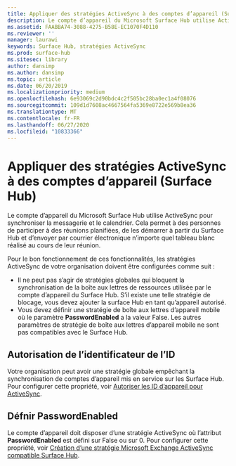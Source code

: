 ```yaml
---
title: Appliquer des stratégies ActiveSync à des comptes d’appareil (Surface Hub)
description: Le compte d’appareil du Microsoft Surface Hub utilise ActiveSync pour synchroniser la messagerie et le calendrier. Cela permet à des personnes de participer à des réunions planifiées, de les démarrer à partir du Surface Hub et d’envoyer par courrier électronique n’importe quel tableau blanc réalisé au cours de leur réunion.
ms.assetid: FAABBA74-3088-4275-B58E-EC1070F4D110
ms.reviewer: ''
manager: laurawi
keywords: Surface Hub, stratégies ActiveSync
ms.prod: surface-hub
ms.sitesec: library
author: dansimp
ms.author: dansimp
ms.topic: article
ms.date: 06/20/2019
ms.localizationpriority: medium
ms.openlocfilehash: 6e93069c2d90bdc4c2f505bc28ba0ec1a4f08076
ms.sourcegitcommit: 109d1d7608ac4667564fa5369e8722e569b8ea36
ms.translationtype: MT
ms.contentlocale: fr-FR
ms.lasthandoff: 06/27/2020
ms.locfileid: "10833366"
---
```

# Appliquer des stratégies ActiveSync à des comptes d’appareil (Surface Hub)


Le compte d’appareil du Microsoft Surface Hub utilise ActiveSync pour synchroniser la messagerie et le calendrier. Cela permet à des personnes de participer à des réunions planifiées, de les démarrer à partir du Surface Hub et d’envoyer par courrier électronique n’importe quel tableau blanc réalisé au cours de leur réunion.

Pour le bon fonctionnement de ces fonctionnalités, les stratégies ActiveSync de votre organisation doivent être configurées comme suit :

-   Il ne peut pas s’agir de stratégies globales qui bloquent la synchronisation de la boîte aux lettres de ressources utilisée par le compte d’appareil du Surface Hub. S’il existe une telle stratégie de blocage, vous devez ajouter la surface Hub en tant qu’appareil autorisé.
-   Vous devez définir une stratégie de boîte aux lettres d’appareil mobile où le paramètre **PasswordEnabled** a la valeur False. Les autres paramètres de stratégie de boîte aux lettres d’appareil mobile ne sont pas compatibles avec le Surface Hub.

## Autorisation de l’identificateur de l’ID


Votre organisation peut avoir une stratégie globale empêchant la synchronisation de comptes d’appareil mis en service sur les Surface Hub. Pour configurer cette propriété, voir [Autoriser les ID d’appareil pour ActiveSync](appendix-a-powershell-scripts-for-surface-hub.md#whitelisting-device-ids-cmdlet).

## Défnir PasswordEnabled


Le compte d’appareil doit disposer d’une stratégie ActiveSync où l’attribut **PasswordEnabled** est défini sur False ou sur 0. Pour configurer cette propriété, voir [Création d’une stratégie Microsoft Exchange ActiveSync compatible Surface Hub](appendix-a-powershell-scripts-for-surface-hub.md#create-compatible-as-policy).

 

 





